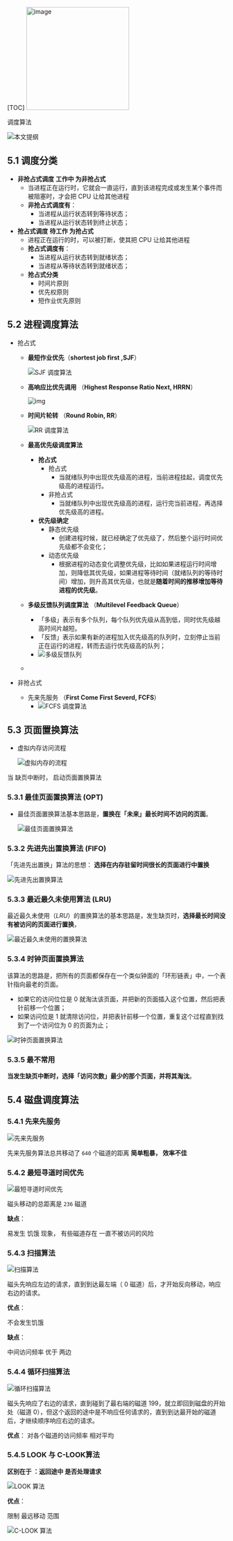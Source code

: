 [TOC]
<img width="237" alt="image" src="https://github.com/Lxieshan/interView/assets/48934924/07b7d4ed-cb16-477d-9460-9928e0f1321e">

调度算法

![本文提纲](./%E8%B0%83%E5%BA%A6%E7%AE%97%E6%B3%95.assets/%E8%B0%83%E5%BA%A6%E7%AE%97%E6%B3%95%E6%8F%90%E7%BA%B2.png)

## 5.1 调度分类

- **非抢占式调度**    **工作中 为非抢占式**
  - 当进程正在运行时，它就会一直运行，直到该进程完成或发生某个事件而被阻塞时，才会把 CPU 让给其他进程
  - **非抢占式调度有**：
    - 当进程从运行状态转到等待状态；
    - 当进程从运行状态转到终止状态；
- **抢占式调度**   **待工作  为抢占式**
  - 进程正在运行的时，可以被打断，使其把 CPU 让给其他进程
  - **抢占式调度有**：
    - 当进程从运行状态转到就绪状态；
    - 当进程从等待状态转到就绪状态；
  - **抢占式分类**
    - 时间片原则
    - 优先权原则
    - 短作业优先原则

## 5.2 进程调度算法

- 抢占式

  - **最短作业优先**（**shortest job first ,SJF**）

    ![SJF 调度算法](./%E8%B0%83%E5%BA%A6%E7%AE%97%E6%B3%95.assets/25-%E6%9C%80%E7%9F%AD%E4%BD%9C%E4%B8%9A%E4%BC%98%E5%85%88%E7%AE%97%E6%B3%95.jpg)

  - **高响应比优先调用** （**Highest Response Ratio Next, HRRN**）

    ![img](./%E8%B0%83%E5%BA%A6%E7%AE%97%E6%B3%95.assets/26-%E5%93%8D%E5%BA%94%E6%AF%94%E5%85%AC%E5%BC%8F.jpg)

  - **时间片轮转** （**Round Robin, RR**）

    ![RR 调度算法](./%E8%B0%83%E5%BA%A6%E7%AE%97%E6%B3%95.assets/27-%E6%97%B6%E9%97%B4%E7%89%87%E8%BD%AE%E8%AF%A2.jpg)

  - **最高优先级调度算法**

    - **抢占式**
      - 抢占式
        - 当就绪队列中出现优先级高的进程，当前进程挂起，调度优先级高的进程运行。
      - 非抢占式
        - 当就绪队列中出现优先级高的进程，运行完当前进程，再选择优先级高的进程。
    - **优先级确定**
      - 静态优先级
        - 创建进程时候，就已经确定了优先级了，然后整个运行时间优先级都不会变化；
      - 动态优先级
        - 根据进程的动态变化调整优先级，比如如果进程运行时间增加，则降低其优先级，如果进程等待时间（就绪队列的等待时间）增加，则升高其优先级，也就是**随着时间的推移增加等待进程的优先级**。

  - **多级反馈队列调度算法** （**Multilevel Feedback Queue**）

    - 「多级」表示有多个队列，每个队列优先级从高到低，同时优先级越高时间片越短。
    - 「反馈」表示如果有新的进程加入优先级高的队列时，立刻停止当前正在运行的进程，转而去运行优先级高的队列；
    - ![多级反馈队列](./%E8%B0%83%E5%BA%A6%E7%AE%97%E6%B3%95.assets/28-%E5%A4%9A%E7%BA%A7%E9%98%9F%E5%88%97.jpg)

  - ​	

- 非抢占式
  - 先来先服务 （**First Come First Severd, FCFS**）
    - ![FCFS 调度算法](./%E8%B0%83%E5%BA%A6%E7%AE%97%E6%B3%95.assets/24-%E5%85%88%E6%9D%A5%E5%85%88%E6%9C%8D%E5%8A%A1.jpg)

## 5.3 页面置换算法

- 虚拟内存访问流程

  ![虚拟内存的流程](./%E8%B0%83%E5%BA%A6%E7%AE%97%E6%B3%95.assets/%E8%99%9A%E6%8B%9F%E5%86%85%E5%AD%98%E7%AE%A1%E7%90%86%E6%B5%81%E7%A8%8B.png)

当 缺页中断时， 启动页面置换算法



### 5.3.1 最佳页面置换算法  (OPT)

- 最佳页面置换算法基本思路是，**置换在「未来」最长时间不访问的页面**。

  ![最佳页面置换算法](./%E8%B0%83%E5%BA%A6%E7%AE%97%E6%B3%95.assets/%E6%9C%80%E4%BC%98%E7%BD%AE%E6%8D%A2%E7%AE%97%E6%B3%95.png)

### 5.3.2 先进先出置换算法 (FIFO)

「先进先出置换」算法的思想： **选择在内存驻留时间很长的页面进行中置换**

![先进先出置换算法](./%E8%B0%83%E5%BA%A6%E7%AE%97%E6%B3%95.assets/FIFO%E7%BD%AE%E6%8D%A2%E7%AE%97%E6%B3%95.png)

### 5.3.3 最近最久未使用算法 (LRU)

最近最久未使用（*LRU*）的置换算法的基本思路是，发生缺页时，**选择最长时间没有被访问的页面进行置换**，

![最近最久未使用的置换算法](./%E8%B0%83%E5%BA%A6%E7%AE%97%E6%B3%95.assets/LRU%E7%BD%AE%E6%8D%A2%E7%AE%97%E6%B3%95.png)

### 5.3.4 时钟页面置换算法

该算法的思路是，把所有的页面都保存在一个类似钟面的「环形链表」中，一个表针指向最老的页面。

- 如果它的访问位位是 0 就淘汰该页面，并把新的页面插入这个位置，然后把表针前移一个位置；
- 如果访问位是 1 就清除访问位，并把表针前移一个位置，重复这个过程直到找到了一个访问位为 0 的页面为止；

![时钟页面置换算法](./%E8%B0%83%E5%BA%A6%E7%AE%97%E6%B3%95.assets/%E6%97%B6%E9%92%9F%E7%BD%AE%E6%8D%A2%E7%AE%97%E6%B3%95.png)

### 5.3.5 最不常用 

**当发生缺页中断时，选择「访问次数」最少的那个页面，并将其淘汰**。

## 5.4 磁盘调度算法

### 5.4.1 先来先服务

![先来先服务](./%E8%B0%83%E5%BA%A6%E7%AE%97%E6%B3%95.assets/%E7%A3%81%E7%9B%98%E8%B0%83%E5%BA%A6-%E5%85%88%E6%9D%A5%E5%85%88%E6%9C%8D%E5%8A%A1.png)

先来先服务算法总共移动了 `640` 个磁道的距离  **简单粗暴， 效率不佳**

### 5.4.2 最短寻道时间优先

![最短寻道时间优先](./%E8%B0%83%E5%BA%A6%E7%AE%97%E6%B3%95.assets/%E7%A3%81%E7%9B%98%E8%B0%83%E5%BA%A6-%E6%9C%80%E7%9F%AD%E5%AF%BB%E9%81%93%E6%97%B6%E9%97%B4%E4%BC%98%E5%85%88.png)

磁头移动的总距离是 `236` 磁道

**缺点**：

易发生 饥饿 现象， 有些磁道存在 一直不被访问的风险

### 5.4.3 扫描算法



![扫描算法](./%E8%B0%83%E5%BA%A6%E7%AE%97%E6%B3%95.assets/%E7%A3%81%E7%9B%98%E8%B0%83%E5%BA%A6-%E6%89%AB%E6%8F%8F%E7%AE%97%E6%B3%95.png)

磁头先响应左边的请求，直到到达最左端（ 0 磁道）后，才开始反向移动，响应右边的请求。

**优点**：

不会发生饥饿

**缺点**：

中间访问频率 优于 两边

### 5.4.4 循环扫描算法

![循环扫描算法](./%E8%B0%83%E5%BA%A6%E7%AE%97%E6%B3%95.assets/%E7%A3%81%E7%9B%98%E8%B0%83%E5%BA%A6-C-SCAN%E7%AE%97%E6%B3%95.png)

磁头先响应了右边的请求，直到碰到了最右端的磁道 199，就立即回到磁盘的开始处（磁道 0），但这个返回的途中是不响应任何请求的，直到到达最开始的磁道后，才继续顺序响应右边的请求。



**优点**：
 对各个磁道的访问频率 相对平均

### 5.4.5 LOOK 与 C-LOOK算法

**区别在于 ：返回途中 是否处理请求**

![LOOK 算法](./%E8%B0%83%E5%BA%A6%E7%AE%97%E6%B3%95.assets/%E7%A3%81%E7%9B%98%E8%B0%83%E5%BA%A6-LOOK%E7%AE%97%E6%B3%95.png)

**优点**：

限制 最远移动 范围

![C-LOOK 算法](./%E8%B0%83%E5%BA%A6%E7%AE%97%E6%B3%95.assets/%E7%A3%81%E7%9B%98%E8%B0%83%E5%BA%A6-C-LOOK%E7%AE%97%E6%B3%95.png)
